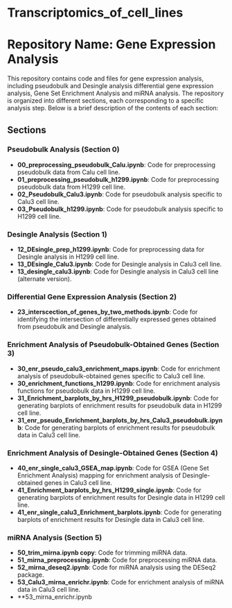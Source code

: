 # Transcriptomics_of_cell_lines


# Repository Name: Gene Expression Analysis

This repository contains code and files for gene expression analysis, including pseudobulk and Desingle analysis differential gene expression analysis, Gene Set Enrichment Analysis and miRNA analysis. The repository is organized into different sections, each corresponding to a specific analysis step. Below is a brief description of the contents of each section:

## Sections

### Pseudobulk Analysis (Section 0)
- **00_preprocessing_pseudobulk_Calu.ipynb**: Code for preprocessing pseudobulk data from Calu cell line.
- **01_preprocessing_pseudobulk_h1299.ipynb**: Code for preprocessing pseudobulk data from H1299 cell line.
- **02_Pseudobulk_Calu3.ipynb**: Code for pseudobulk analysis specific to Calu3 cell line.
- **03_Pseudobulk_h1299.ipynb**: Code for pseudobulk analysis specific to H1299 cell line.

### Desingle Analysis (Section 1)
- **12_DEsingle_prep_h1299.ipynb**: Code for preprocessing data for Desingle analysis in H1299 cell line.
- **13_DEsingle_Calu3.ipynb**: Code for Desingle analysis in Calu3 cell line.
- **13_desingle_calu3.ipynb**: Code for Desingle analysis in Calu3 cell line (alternate version).

### Differential Gene Expression Analysis (Section 2)
- **23_interscection_of_genes_by_two_methods.ipynb**: Code for identifying the intersection of differentially expressed genes obtained from pseudobulk and Desingle analysis.

### Enrichment Analysis of Pseudobulk-Obtained Genes (Section 3)
- **30_enr_pseudo_calu3_enrichment_maps.ipynb**: Code for enrichment analysis of pseudobulk-obtained genes specific to Calu3 cell line.
- **30_enrichment_functions_h1299.ipynb**: Code for enrichment analysis functions for pseudobulk data in H1299 cell line.
- **31_Enrichment_barplots_by_hrs_H1299_pseudobulk.ipynb**: Code for generating barplots of enrichment results for pseudobulk data in H1299 cell line.
- **31_enr_pseudo_Enrichment_barplots_by_hrs_Calu3_pseudobulk.ipynb**: Code for generating barplots of enrichment results for pseudobulk data in Calu3 cell line.

### Enrichment Analysis of Desingle-Obtained Genes (Section 4)
- **40_enr_single_calu3_GSEA_map.ipynb**: Code for GSEA (Gene Set Enrichment Analysis) mapping for enrichment analysis of Desingle-obtained genes in Calu3 cell line.
- **41_Enrichment_barplots_by_hrs_H1299_single.ipynb**: Code for generating barplots of enrichment results for Desingle data in H1299 cell line.
- **41_enr_single_calu3_Enrichment_barplots.ipynb**: Code for generating barplots of enrichment results for Desingle data in Calu3 cell line.

### miRNA Analysis (Section 5)
- **50_trim_mirna.ipynb copy**: Code for trimming miRNA data.
- **51_mirna_preprocessing.ipynb**: Code for preprocessing miRNA data.
- **52_mirna_deseq2.ipynb**: Code for miRNA analysis using the DESeq2 package.
- **53_Calu3_mirna_enrichr.ipynb**: Code for enrichment analysis of miRNA data in Calu3 cell line.
- **53_mirna_enrichr.ipynb
